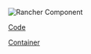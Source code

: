 ![Rancher Component](https://www.plantuml.com/plantuml/svg/lLTBSz9G5DxpAwwiw8mj2rsvAeNQrg4LWUguOYvmIpCJaamIr8xZ3CNNeeniN7IdBXots9OfAj2_SFEF_EuDWIH02_Xe2xavEUUUxtpdSTDrowQcNQkg94krqY4pILAl6hh6D3joIz5AQgtCoA5j6zQzUDoapzSgYdrOAzOiPfPqpORQMaclnWsLQcANLSikgqendhoxcX6Y_Trql4ejcvaG5KPRhndGZKJIYQSFz_E59plvxK9wSsjpBnLRYKHinLOPuHzvbxVvkLF7Tm-_RS9_yW4ML_ZkymxlEmsipaZi3d5UGmrhAMrYZoImKKLZPgeOAnTlasYAshH8BHR5EijKQYkwHbNYYKaEiLUfUCg_IfTztdKQ11ZwpXi-W0W8d7SGVY1yG9nZg5n8br04iBRp5ihumnLetaDm37poGNGbWAUgQnKz16bFpprA4xzaBXYIYrzEarzAA6ruxE2-9NtcZi1xjR3vmeuX5MMhH0s6ZTFUcYGCGrLAaWhfyJFyVOUJ1guTU7ME2JPkYo3ajIS3958YP7q4sl3aKv7WyoFgJqTXGwzfPMeUnQYXm6SYinE0iK9UHWX-HfKIEr2OMeRcVN4bOYDJLrLc2iIxZvCaoomx9EQVWE4IA0IYrZ2KSBvu3tdYLvBaCybPmsaAFM7MbJ6DZPmJLn18h10Xk23SaghW0X3xbkobvU3EokiSeBtiGA_lPMS2fILB0xxT6faN9_ns126IWI425-_iDd6L1r0Kn4jIkrBKuJtdP09PXPfbXaA1lwtXylyc_Hh-mYJAoMc8WLBJIE80GuxaNDbOIq3B6QQYLSW6ezgIFF9psPPk9AvPc4aYDJ01POcAiA3QTXjO12oiJgvlqocDLq0LFrDARDI0EVVU5vPFmh_0VHtxTiNek11X1VWMundFMajrbbSPFaYZ2fcAQc5G0WEoW1Iue5pk9Ccjq40O5XHMCoQ03wMS17-9jniXNZ-7Pp1gCaFtqvd5lQNOkddamniKybDWGBgSEe3stDDu1Btk7IIeE4GqhGy5r3C2BN6qT8IbEEiGbZowfZ8wH2df_Ci8Py_RHN2w7JE4wRRBFsDoPj_S15T-uGreT0QCnnW_nVuZ9e06bJQq4WR3apWy5-Qn6gi7E5hCD5okSrcxkl8La7-JQHKbs271tccAH3n8RIHzzY5tVxA53_lSl4rQB1Y_zoOoCO_ciXlh1xjlFcDNsNlHNP2rC03_o-jKzv1lv_CPtnO-asNovZCVlIdDyhoLpGZJLv78EjFA-BVcDm00 "Rancher Component")

[Code](../code/rancher.md)

[Container](../container/rancher.md)